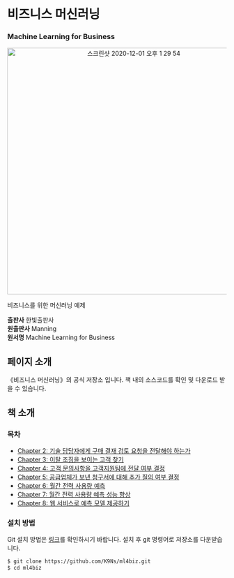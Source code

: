 # 비즈니스 머신러닝
### **Machine Learning for Business**

<p align="center">
<img width="565" alt="스크린샷 2020-12-01 오후 1 29 54" src="https://user-images.githubusercontent.com/8121792/100697530-983d3500-33d9-11eb-92c4-b1a6aeedfd02.png">
</p>

비즈니스를 위한 머신러닝 예제

**출판사** 한빛출판사  
**원출판사** Manning  
**원서명** Machine Learning for Business  


## 페이지 소개
《비즈니스 머신러닝》의 공식 저장소 입니다. 책 내의 소스코드를 확인 및 다운로드 받을 수 있습니다.

## 책 소개

### 목차
* [Chapter 2: 기술 담당자에게 구매 결재 검토 요청을 전달해야 하는가](/ch02)
* [Chapter 3: 이탈 조짐을 보이는 고객 찾기](/ch03)
* [Chapter 4: 고객 문의사항을 고객지원팀에 전달 여부 결정](/ch04)
* [Chapter 5: 공급업체가 보낸 청구서에 대해 추가 질의 여부 결정](/ch05)
* [Chapter 6: 월간 전력 사용량 예측](/ch06)
* [Chapter 7: 월간 전력 사용량 예측 성능 향상](/ch07)
* [Chapter 8: 웹 서비스로 예측 모델 제공하기](/ch08)


### 설치 방법
Git 설치 방법은 [링크](https://git-scm.com/book/ko/v2/%EC%8B%9C%EC%9E%91%ED%95%98%EA%B8%B0-Git-%EC%84%A4%EC%B9%98)를 확인하시기 바랍니다.
설치 후 git 명령어로 저장소를 다운받습니다.

```sh
$ git clone https://github.com/K9Ns/ml4biz.git
$ cd ml4biz
```
